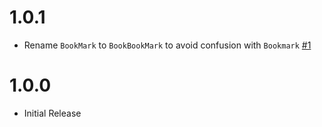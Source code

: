 # 1.0.1

- Rename `BookMark` to `BookBookMark` to avoid confusion with `Bookmark` [#1](https://github.com/ABarnob/svelte-remixicon/pull/1)

# 1.0.0

- Initial Release
